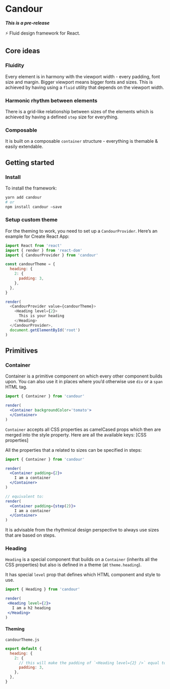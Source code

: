 # Candour
***This is a pre-release***

⚡️ Fluid design framework for React.

## Core ideas

### Fluidity

Every element is in harmony with the viewport width - every padding, font size and margin. Bigger viewport means bigger fonts and sizes. This is achieved by having using a `fluid` utility that depends on the viewport width.

### Harmonic rhythm between elements

There is a grid-like relationship between sizes of the elements which is achieved by having a defined `step` size for everything.

### Composable

It is built on a composable `container` structure - everything is themable & easily extendable.

## Getting started

### Install

To install the framework:
```sh
yarn add candour
# or
npm install candour —save
```

### Setup custom theme

For the theming to work, you need to set up a `CandourProvider`. Here’s an example for Create React App:

```javascript
import React from 'react'
import { render } from 'react-dom'
import { CandourProvider } from 'candour'

const candourTheme = {
  heading: {
    2: {
      padding: 3,
    },
  },
}

render(
  <CandourProvider value={candourTheme}>
    <Heading level={2}>
      This is your heading
    </Heading>
  </CandourProvider>,
  document.getElementById('root')
)
```

## Primitives

### Container

Container is a primitive component on which every other component builds upon. You can also use it in places where you’d otherwise use `div` or a `span` HTML tag.

```jsx
import { Container } from 'candour'

render(
  <Container backgroundColor='tomato'>
  </Container>
)
```

`Container` accepts all CSS properties as camelCased props which then are merged into the style property. Here are all the available keys:
[CSS properties]

All the properties that a related to sizes can be specified in steps:
```jsx
import { Container } from 'candour'

render(
  <Container padding={2}>
    I am a container
  </Container>
)

// equivalent to:
render(
  <Container padding={step(2)}>
    I am a container
  </Container>
)
```

It is advisable from the rhythmical design perspective to always use sizes that are based on steps.

### Heading

`Heading` is a special component that builds on a `Container` (inherits all the CSS properties) but also is defined in a theme (at `theme.heading`).

It has special `level` prop that defines which HTML component and style to use.

 ```jsx
import { Heading } from 'candour'

render(
  <Heading level={2}>
    I am a h2 heading
  </Heading>
)
```

#### Theming

`candourTheme.js`
```javascript
export default {
  heading: {
    2: {
      // this will make the padding of `<Heading level={2} />` equal to `step(3)`.
      padding: 3,
    },
  },
}
```
